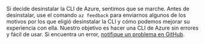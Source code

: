 Si decide desinstalar la CLI de Azure, sentimos que se marche. Antes de desinstalar, use el comando `az feedback` para enviarnos algunos de los motivos por los que eligió desinstalar la CLI y cómo podemos mejorar su experiencia con ella. Nuestro objetivo es hacer una CLI de Azure sin errores y fácil de usar. Si encuentra un error, [notifique un problema en GitHub](https://github.com/Azure/azure-cli/issues).
